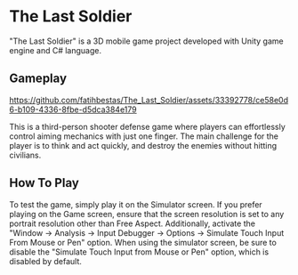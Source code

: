 # The Last Soldier

"The Last Soldier" is a 3D mobile game project developed with Unity game engine and C# language. 


## Gameplay 


https://github.com/fatihbestas/The_Last_Soldier/assets/33392778/ce58e0d6-b109-4336-8fbe-d5dca384e179


This is a third-person shooter defense game where players can effortlessly control aiming mechanics with just one finger. The main challenge for the player is to think and act quickly, and destroy the enemies without hitting civilians.

## How To Play

To test the game, simply play it on the Simulator screen. If you prefer playing on the Game screen, ensure that the screen resolution is set to any portrait resolution other than Free Aspect. Additionally, activate the "Window -> Analysis -> Input Debugger -> Options -> Simulate Touch Input From Mouse or Pen" option. When using the simulator screen, be sure to disable the "Simulate Touch Input from Mouse or Pen" option, which is disabled by default.
